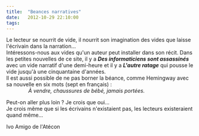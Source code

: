 ```yaml
---
title:  "Beances narratives"
date:   2012-10-29 22:10:00
tags:   
---
```


<p>Le lecteur se nourrit de vide, il nourrit son imagination des vides que laisse l'écrivain dans la narration&hellip;<br/> Intéressons-nous aux vides qu'un auteur peut installer dans son récit. Dans les petites nouvelles de ce site, il y a <strong><em>Des informaticiens sont assassinés</em></strong> avec un vide narratif d'une demi-heure et il y a <em><strong>L'autre ratage</strong></em> qui pousse le vide jusqu'à une cinquantaine d'années.<br/>Il est aussi possible de ne pas borner la béance, comme Hemingway avec sa nouvelle en six mots (sept en français) :<br/>               <em>À vendre, chaussures de bébé, jamais portées.</em></p>
<p>Peut-on aller plus loin ? Je crois que oui&hellip;<br/> Je crois même que si les écrivains n'existaient pas, les lecteurs existeraient quand même&hellip;</p>
<p>Ivo Amigo de l'Atécon</p>

